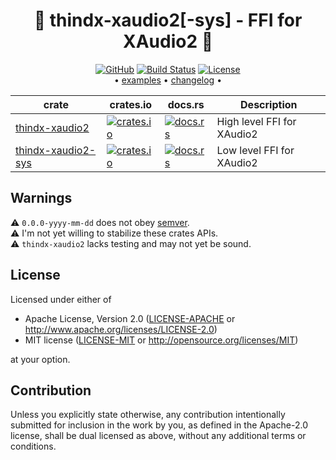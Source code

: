 <center>

# 🦀 thindx-xaudio2[-sys] - FFI for XAudio2 🦀

[![GitHub](https://img.shields.io/github/stars/MaulingMonkey/thindx-xaudio2.svg?label=GitHub&style=social)](https://github.com/MaulingMonkey/thindx-xaudio2)
[![Build Status](https://github.com/MaulingMonkey/thindx-xaudio2/workflows/Rust/badge.svg)](https://github.com/MaulingMonkey/thindx-xaudio2/actions?query=workflow%3Arust)
[![License](https://img.shields.io/crates/l/thindx-xaudio2.svg)](https://github.com/MaulingMonkey/thindx-xaudio2)
<br>
•
[examples](https://github.com/MaulingMonkey/thindx-xaudio2/tree/master/crates/thindx-xaudio2/examples)
•
[changelog](https://github.com/MaulingMonkey/thindx-xaudio2/wiki/Changelog)
•

| crate                                             | crates.io | docs.rs | Description |
| ------------------------------------------------- | --------- | ------- | ----------- |
| [thindx-xaudio2](crates/thindx-xaudio2)           | [![crates.io](https://img.shields.io/crates/v/thindx-xaudio2.svg)](https://crates.io/crates/thindx-xaudio2)           | [![docs.rs](https://img.shields.io/docsrs/thindx-xaudio2)](https://docs.rs/thindx-xaudio2)            | High level FFI for XAudio2    |
| [thindx-xaudio2-sys](crates/thindx-xaudio2-sys)   | [![crates.io](https://img.shields.io/crates/v/thindx-xaudio2-sys.svg)](https://crates.io/crates/thindx-xaudio2-sys)   | [![docs.rs](https://img.shields.io/docsrs/thindx-xaudio2-sys)](https://docs.rs/thindx-xaudio2-sys)    | Low level FFI for XAudio2     |

</center>

## Warnings

⚠️ `0.0.0-yyyy-mm-dd` does not obey [semver](https://doc.rust-lang.org/cargo/reference/semver.html).<br>
⚠️ I'm not yet willing to stabilize these crates APIs.<br>
⚠️ `thindx-xaudio2` lacks testing and may not yet be sound.<br>

## License

Licensed under either of

* Apache License, Version 2.0 ([LICENSE-APACHE](LICENSE-APACHE) or <http://www.apache.org/licenses/LICENSE-2.0>)
* MIT license ([LICENSE-MIT](LICENSE-MIT) or <http://opensource.org/licenses/MIT>)

at your option.

## Contribution

Unless you explicitly state otherwise, any contribution intentionally submitted
for inclusion in the work by you, as defined in the Apache-2.0 license, shall be
dual licensed as above, without any additional terms or conditions.
